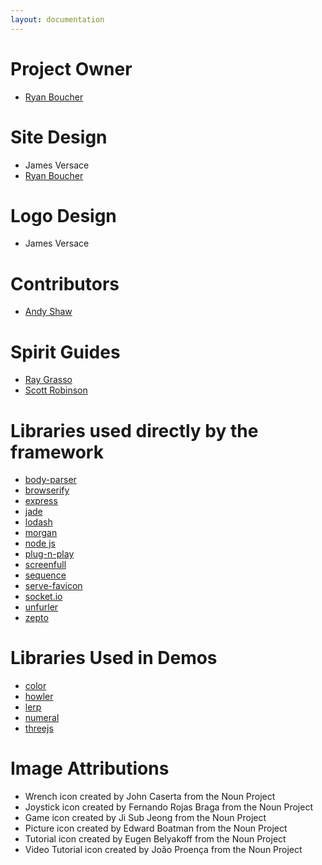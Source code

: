 ```yaml
---
layout: documentation
---
```

# Project Owner
- [Ryan Boucher](http://distributedlife.com)

# Site Design
- James Versace
- [Ryan Boucher](http://distributedlife.com)

# Logo Design
- James Versace

# Contributors
- [Andy Shaw](https://github.com/HenryTheHamster)

# Spirit Guides
- [Ray Grasso](http://raygrasso.com/)
- [Scott Robinson](http://quadhome.com/)

# Libraries used directly by the framework
- [body-parser](https://github.com/expressjs/body-parser)
- [browserify](http://browserify.org/)
- [express](http://expressjs.com/)
- [jade](http://jade-lang.com/)
- [lodash](https://lodash.com/)
- [morgan](https://github.com/expressjs/morgan)
- [node js](https://nodejs.org/)
- [plug-n-play](https://github.com/distributedlife/plug-n-play)
- [screenfull](https://github.com/sindresorhus/screenfull.js/)
- [sequence](https://github.com/distributedlife/sequence)
- [serve-favicon](https://github.com/expressjs/serve-favicon)
- [socket.io](http://socket.io/)
- [unfurler](https://github.com/distributedlife/unfurler)
- [zepto](http://zeptojs.com/)

# Libraries Used in Demos
- [color](https://github.com/harthur/color)
- [howler](https://github.com/goldfire/howler.js/)
- [lerp](https://www.npmjs.com/package/lerp)
- [numeral](http://numeraljs.com/)
- [threejs](http://threejs.org/)

# Image Attributions
- Wrench icon created by John Caserta from the Noun Project
- Joystick icon created by Fernando Rojas Braga from the Noun Project
- Game icon created by Ji Sub Jeong from the Noun Project
- Picture icon created by Edward Boatman from the Noun Project
- Tutorial icon created by Eugen Belyakoff from the Noun Project
- Video Tutorial icon created by Jo&#227;o Proen&#231;a from the Noun Project